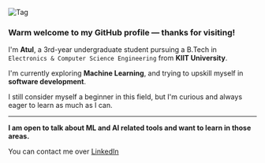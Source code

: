 ![Tag](https://github.com/user-attachments/assets/6710639a-03df-4698-bd0c-10189324679c)

### Warm welcome to my GitHub profile — thanks for visiting!

I'm **Atul**, a 3rd-year undergraduate student pursuing a B.Tech in `Electronics & Computer Science Engineering` from **KIIT University**.

I'm currently exploring **Machine Learning**, and trying to upskill myself in **software development**.

I still consider myself a beginner in this field, but I'm curious and always eager to learn as much as I can.

---

**I am open to talk about ML and AI related tools and want to learn in those areas.**

You can contact me over [LinkedIn](https://linkedin.com/in/eatulrajput)

